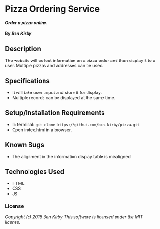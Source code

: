 # Pizza Ordering Service

#### _Order a pizza online._

#### By _Ben Kirby_

## Description

The website will collect information on a pizza order and then display it to a user. Multiple pizzas and addresses can be used.

## Specifications
* It will take user unput and store it for display.
* Multiple records can be displayed at the same time.

## Setup/Installation Requirements

* In terminal: `git clone https://github.com/ben-kirby/pizza.git`
* Open index.html in a browser.

## Known Bugs

* The alignment in the information display table is misaligned.

## Technologies Used

* HTML
* CSS
* JS

### License

*Copyright (c) 2018 Ben Kirby* 
*This software is licensed under the MIT license.*